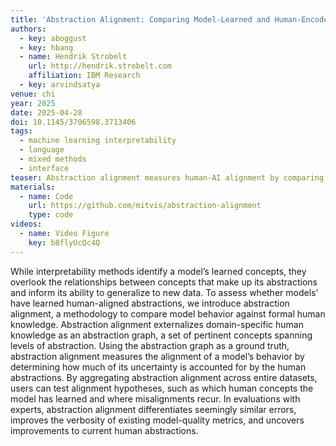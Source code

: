```yaml
---
title: 'Abstraction Alignment: Comparing Model-Learned and Human-Encoded Conceptual Relationships'
authors:
  - key: aboggust
  - key: hbang
  - name: Hendrik Strobelt
    url: http://hendrik.strobelt.com
    affiliation: IBM Research
  - key: arvindsatya
venue: chi
year: 2025
date: 2025-04-28
doi: 10.1145/3706598.3713406
tags:
  - machine learning interpretability
  - language
  - mixed methods
  - interface
teaser: Abstraction alignment measures human-AI alignment by comparing model behavior to known human abstractions.
materials:
  - name: Code
    url: https://github.com/mitvis/abstraction-alignment
    type: code
videos:
  - name: Video Figure
    key: b8flyUcQc4Q
---
```

While interpretability methods identify a model’s learned concepts, they overlook the relationships between concepts that make up its abstractions and inform its ability to generalize to new data. To assess whether models’ have learned human-aligned abstractions, we introduce abstraction alignment, a methodology to compare model behavior against formal human knowledge. Abstraction alignment externalizes domain-specific human knowledge as an abstraction graph, a set of pertinent concepts spanning levels of abstraction. Using the abstraction graph as a ground truth, abstraction alignment measures the alignment of a model’s behavior by determining how much of its uncertainty is accounted for by the human abstractions. By aggregating abstraction alignment across entire datasets, users can test alignment hypotheses, such as which human concepts the model has learned and where misalignments recur. In evaluations with experts, abstraction alignment differentiates seemingly similar errors, improves the verbosity of existing model-quality metrics, and uncovers improvements to current human abstractions.